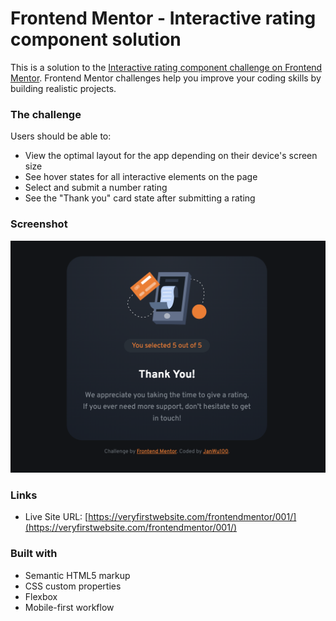 # Frontend Mentor - Interactive rating component solution

This is a solution to the [Interactive rating component challenge on Frontend Mentor](https://www.frontendmentor.io/challenges/interactive-rating-component-koxpeBUmI). Frontend Mentor challenges help you improve your coding skills by building realistic projects. 

### The challenge

Users should be able to:

- View the optimal layout for the app depending on their device's screen size
- See hover states for all interactive elements on the page
- Select and submit a number rating
- See the "Thank you" card state after submitting a rating

### Screenshot

![](./screenshot.png)

### Links

- Live Site URL: [https://veryfirstwebsite.com/frontendmentor/001/](https://veryfirstwebsite.com/frontendmentor/001/)

### Built with

- Semantic HTML5 markup
- CSS custom properties
- Flexbox
- Mobile-first workflow
